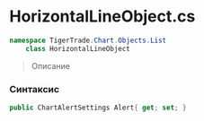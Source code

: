 
# HorizontalLineObject.cs
```csharp
namespace TigerTrade.Chart.Objects.List  
    class HorizontalLineObject
```

> Описание

### Синтаксис
```csharp
public ChartAlertSettings Alert{ get; set; }
```
